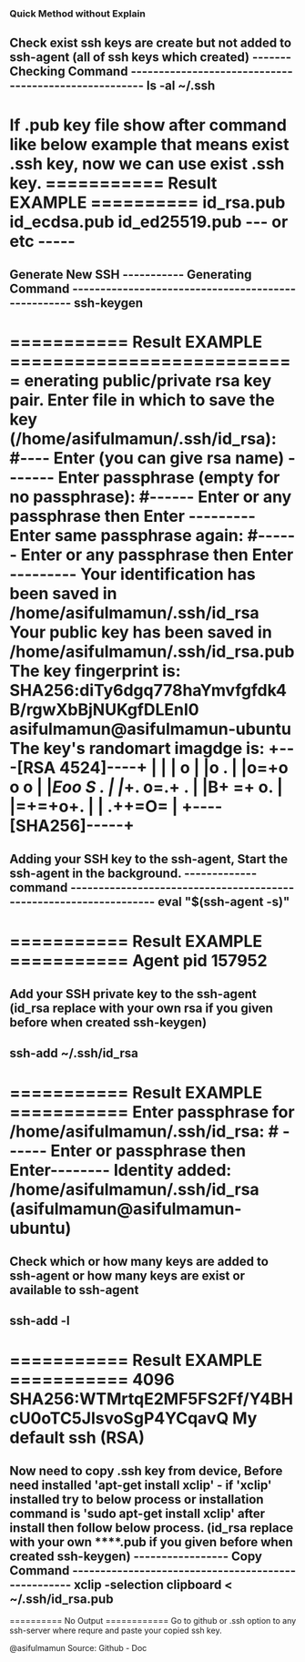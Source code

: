 ### Quick Method without Explain

Check exist ssh keys are create but not added to ssh-agent (all of ssh keys which created)
------- Checking Command -----------------------------------------------------
ls -al ~/.ssh
-------------------------------------------------------------------------------

If .pub key file show after command like below example that means exist .ssh key, now we can use exist .ssh key.
=========== Result EXAMPLE ==========
id_rsa.pub
id_ecdsa.pub
id_ed25519.pub
--- or etc -----
=====================================




Generate New SSH
----------- Generating Command ---------------------------------------------------
ssh-keygen
-----------------------------------------------------------------------------------

=========== Result EXAMPLE ===========================
enerating public/private rsa key pair.
Enter file in which to save the key (/home/asifulmamun/.ssh/id_rsa):	#---- Enter (you can give rsa name) -------
Enter passphrase (empty for no passphrase):	#------ Enter or any passphrase then Enter ---------
Enter same passphrase again:	#------ Enter or any passphrase then Enter ---------
Your identification has been saved in /home/asifulmamun/.ssh/id_rsa
Your public key has been saved in /home/asifulmamun/.ssh/id_rsa.pub
The key fingerprint is:
SHA256:diTy6dgq778haYmvfgfdk4B/rgwXbBjNUKgfDLEnI0 asifulmamun@asifulmamun-ubuntu
The key's randomart imagdge is:
+---[RSA 4524]----+
|                 |
| o               |
|o .     |
|o=+o   o o       |
|*Eoo S .      |
|*+. o=.+ .       |
|B+ =+ o.         |
|=+=+o+.          |
| .++=O=          |
+----[SHA256]-----+
====================================================




Adding your SSH key to the ssh-agent, Start the ssh-agent in the background.
------------- command ------------------------------------------------------------------
eval "$(ssh-agent -s)"
----------------------------------------------------------------------------------------

=========== Result EXAMPLE ===========
Agent pid 157952
======================================


Add your SSH private key to the ssh-agent (id_rsa replace with your own rsa if you given before when created ssh-keygen)
----------------------------------------------------------------------------------------
ssh-add ~/.ssh/id_rsa
----------------------------------------------------------------------------------------

=========== Result EXAMPLE ===========
Enter passphrase for /home/asifulmamun/.ssh/id_rsa: 	# ------ Enter or passphrase then Enter--------
Identity added: /home/asifulmamun/.ssh/id_rsa (asifulmamun@asifulmamun-ubuntu)
======================================



Check which or how many keys are added to ssh-agent or how many keys are exist or available to ssh-agent
----------------------------------------------------------------------------------------
ssh-add -l
----------------------------------------------------------------------------------------
=========== Result EXAMPLE ===========
4096 SHA256:WTMrtqE2MF5FS2Ff/Y4BHcU0oTC5JlsvoSgP4YCqavQ My default ssh (RSA)
======================================



Now need to copy .ssh key from device, Before need installed 'apt-get install xclip' - if 'xclip' installed try to below process or installation command is 'sudo apt-get install xclip' after install then follow below process.
(id_rsa replace with your own ****.pub if you given before when created ssh-keygen)
----------------- Copy Command ---------------------------------------------------
xclip -selection clipboard < ~/.ssh/id_rsa.pub
----------------------------------------------------------------------------------

========== No Output ============
Go to github or .ssh option to any ssh-server where requre and paste your copied ssh key.


@asifulmamun
Source: Github - Doc
